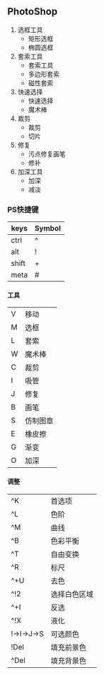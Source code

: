 ## PhotoShop
1. 选框工具
    * 矩形选框
    * 椭圆选框
2. 套索工具
    * 套索工具
    * 多边形套索
    * 磁性套索
3. 快速选择
    * 快速选择
    * 魔术棒
4. 裁剪
    * 裁剪
    * 切片
5. 修复
    * 污点修复画笔
    * 修补
6. 加深工具
    * 加深
    * 减淡

### PS快捷键
| keys  | Symbol |
| ----- | ------ |
| ctrl  | ^      |
| alt   | !      |
| shift | +      |
| meta  | #      |

#### 工具
|      |        |
| ---- | ------ |
| V    | 移动   |
| M    | 选框   |
| L    | 套索   |
| W    | 魔术棒 |
| C    | 裁剪   |
| I    | 吸管   |
| J    | 修复   |
| B    | 画笔   |
| S    | 仿制图章 |
| E    | 橡皮擦 |
| G    | 渐变   |
| O    | 加深   |
#### 调整
|         |        |
| ------- | ------ |
| ^K      | 首选项  |
| ^L      | 色阶   |
| ^M      | 曲线   |
| ^B      | 色彩平衡 |
| ^T      | 自由变换 |
| ^R      | 标尺    |
| ^+U     | 去色     |
| ^!2     | 选择白色区域 |
| ^+I     | 反选     |
| ^!X     | 液化     |
| !→I→J→S | 可选颜色   |
| !Del    | 填充前景色  |
| ^Del    | 填充背景色  |

